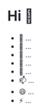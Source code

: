 <style>
@media (prefers-color-scheme: dark) {
  :root {
    /* 浅色主题 */
    --current-background-color: #282c34;
    --current-primary-color: #fff;
  }
}

@media (prefers-color-scheme: light) {
  :root {
    /* 深色主题 */
    --current-background-color: #fff;
    --current-primary-color: #282c34;
  }
}

html {
  color: var(--current-primary-color);
  background-color: var(--current-background-color);
}
</style>

# Hi 👋

- 🔭 ...
- 🌱 ...
- 👯 ...
- 🤔 ...
- 💬 ...
- 📫 ...
- 😄 ...
- ⚡ ...
